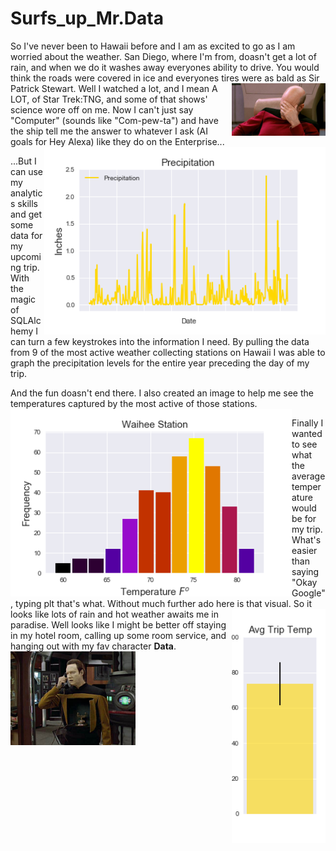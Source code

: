 # Surfs_up_Mr.Data

So I've never been to Hawaii before and I am as excited to go as I am worried about the weather. San Diego, where I'm from, doasn't get a lot of rain, and when we do it washes away everyones ability to drive. You would think the roads were covered in ice and everyones tires were as bald as Sir Patrick Stewart. <img align="right" src="images/picard.jpg" width="150"> Well I watched a lot, and I mean A LOT, of Star Trek:TNG, and some of that shows' science wore off on me. Now I can't just say "Computer" (sounds like "Com-pew-ta") and have the ship tell me the answer to whatever I ask (AI goals for Hey Alexa) like they do on the Enterprise... 
<img align="right" src="images/precipitation.png" width="450">

...But I can use my analytics skills and get some data for my upcoming trip. With the magic of SQLAlchemy I can turn a few keystrokes into the information I need. By pulling the data from 9 of the most active weather collecting stations on Hawaii I was able to graph the precipitation levels for the entire year preceding the day of my trip. 

And the fun doasn't end there. I also created an image to help me see the temperatures captured by the most active of those stations. 
<img align="left" src="images/histogram.png" width="450"> 

Finally I wanted to see what the average temperature would be for my trip. What's easier than saying "Okay Google", typing plt that's what. Without much further ado here is that visual. <img align="right" src="images/Trip_Avg_Temp.png" width="150"> So it looks like lots of rain and hot weather awaits me in paradise. Well looks like I might be better off staying in my hotel room, calling up some room service, and hanging out with my fav character __Data__. <img align="bottom" src="images/tng-data.jpg" width="200">
